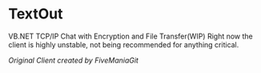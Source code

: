 # TextOut
VB.NET TCP/IP Chat with Encryption and File Transfer(WIP)
Right now the client is highly unstable, not being recommended for anything critical.

*Original Client created by FiveManiaGit*
